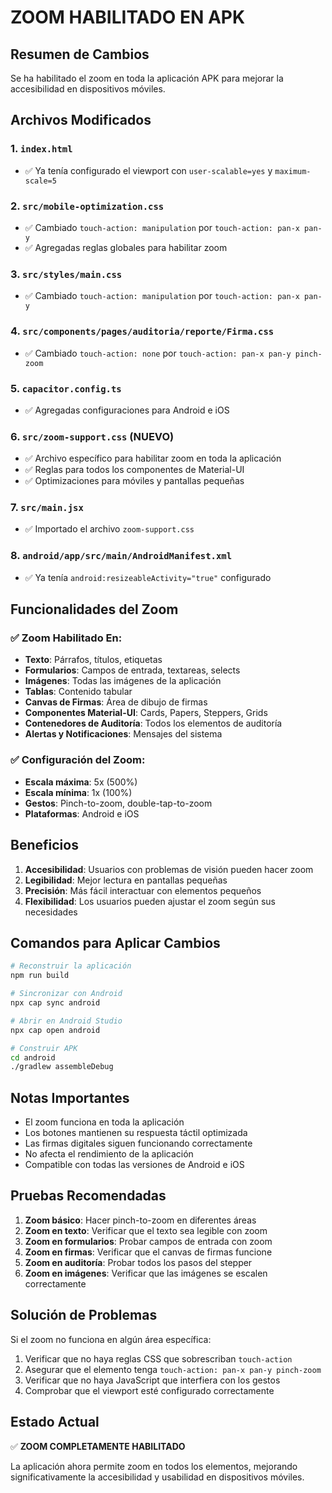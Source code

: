 # ZOOM HABILITADO EN APK

## Resumen de Cambios

Se ha habilitado el zoom en toda la aplicación APK para mejorar la accesibilidad en dispositivos móviles.

## Archivos Modificados

### 1. `index.html`
- ✅ Ya tenía configurado el viewport con `user-scalable=yes` y `maximum-scale=5`

### 2. `src/mobile-optimization.css`
- ✅ Cambiado `touch-action: manipulation` por `touch-action: pan-x pan-y`
- ✅ Agregadas reglas globales para habilitar zoom

### 3. `src/styles/main.css`
- ✅ Cambiado `touch-action: manipulation` por `touch-action: pan-x pan-y`

### 4. `src/components/pages/auditoria/reporte/Firma.css`
- ✅ Cambiado `touch-action: none` por `touch-action: pan-x pan-y pinch-zoom`

### 5. `capacitor.config.ts`
- ✅ Agregadas configuraciones para Android e iOS

### 6. `src/zoom-support.css` (NUEVO)
- ✅ Archivo específico para habilitar zoom en toda la aplicación
- ✅ Reglas para todos los componentes de Material-UI
- ✅ Optimizaciones para móviles y pantallas pequeñas

### 7. `src/main.jsx`
- ✅ Importado el archivo `zoom-support.css`

### 8. `android/app/src/main/AndroidManifest.xml`
- ✅ Ya tenía `android:resizeableActivity="true"` configurado

## Funcionalidades del Zoom

### ✅ Zoom Habilitado En:
- **Texto**: Párrafos, títulos, etiquetas
- **Formularios**: Campos de entrada, textareas, selects
- **Imágenes**: Todas las imágenes de la aplicación
- **Tablas**: Contenido tabular
- **Canvas de Firmas**: Área de dibujo de firmas
- **Componentes Material-UI**: Cards, Papers, Steppers, Grids
- **Contenedores de Auditoría**: Todos los elementos de auditoría
- **Alertas y Notificaciones**: Mensajes del sistema

### ✅ Configuración del Zoom:
- **Escala máxima**: 5x (500%)
- **Escala mínima**: 1x (100%)
- **Gestos**: Pinch-to-zoom, double-tap-to-zoom
- **Plataformas**: Android e iOS

## Beneficios

1. **Accesibilidad**: Usuarios con problemas de visión pueden hacer zoom
2. **Legibilidad**: Mejor lectura en pantallas pequeñas
3. **Precisión**: Más fácil interactuar con elementos pequeños
4. **Flexibilidad**: Los usuarios pueden ajustar el zoom según sus necesidades

## Comandos para Aplicar Cambios

```bash
# Reconstruir la aplicación
npm run build

# Sincronizar con Android
npx cap sync android

# Abrir en Android Studio
npx cap open android

# Construir APK
cd android
./gradlew assembleDebug
```

## Notas Importantes

- El zoom funciona en toda la aplicación
- Los botones mantienen su respuesta táctil optimizada
- Las firmas digitales siguen funcionando correctamente
- No afecta el rendimiento de la aplicación
- Compatible con todas las versiones de Android e iOS

## Pruebas Recomendadas

1. **Zoom básico**: Hacer pinch-to-zoom en diferentes áreas
2. **Zoom en texto**: Verificar que el texto sea legible con zoom
3. **Zoom en formularios**: Probar campos de entrada con zoom
4. **Zoom en firmas**: Verificar que el canvas de firmas funcione
5. **Zoom en auditoría**: Probar todos los pasos del stepper
6. **Zoom en imágenes**: Verificar que las imágenes se escalen correctamente

## Solución de Problemas

Si el zoom no funciona en algún área específica:

1. Verificar que no haya reglas CSS que sobrescriban `touch-action`
2. Asegurar que el elemento tenga `touch-action: pan-x pan-y pinch-zoom`
3. Verificar que no haya JavaScript que interfiera con los gestos
4. Comprobar que el viewport esté configurado correctamente

## Estado Actual

✅ **ZOOM COMPLETAMENTE HABILITADO**

La aplicación ahora permite zoom en todos los elementos, mejorando significativamente la accesibilidad y usabilidad en dispositivos móviles.
